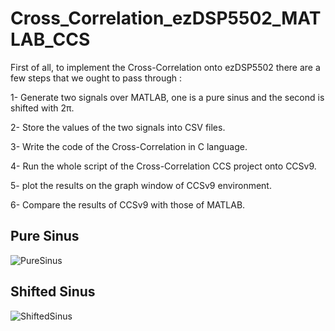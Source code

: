 # Cross_Correlation_ezDSP5502_MATLAB_CCS


First of all, to implement the Cross-Correlation onto ezDSP5502 there are a few steps that we ought to pass through : 

1- Generate two signals over MATLAB, one is a pure sinus and the second is shifted with 2π.

2- Store the values of the two signals into CSV files.

3- Write the code of the Cross-Correlation in C language.

4- Run the whole script of the Cross-Correlation CCS project onto CCSv9.

5- plot the results on the graph window of CCSv9 environment.

6- Compare the results of CCSv9 with those of MATLAB.

## Pure Sinus 

![PureSinus](https://user-images.githubusercontent.com/43390471/58427950-a4339280-8090-11e9-92ab-f0ddc79dcd6b.png)

## Shifted Sinus

![ShiftedSinus](https://user-images.githubusercontent.com/43390471/58428024-d8a74e80-8090-11e9-86ee-5f8b003e780e.png)
